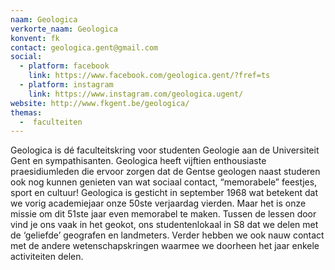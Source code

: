 ```yaml
---
naam: Geologica
verkorte_naam: Geologica
konvent: fk
contact: geologica.gent@gmail.com
social: 
  - platform: facebook
    link: https://www.facebook.com/geologica.gent/?fref=ts
  - platform: instagram
    link: https://www.instagram.com/geologica.ugent/
website: http://www.fkgent.be/geologica/
themas:
  -  faculteiten
---
```


Geologica is dé faculteitskring voor studenten Geologie aan de Universiteit Gent en sympathisanten. Geologica heeft vijftien enthousiaste praesidiumleden die ervoor zorgen dat de Gentse geologen naast studeren ook nog kunnen genieten van wat sociaal contact, “memorabele” feestjes, sport en cultuur! Geologica is gesticht in september 1968 wat betekent dat we vorig academiejaar onze 50ste verjaardag vierden. Maar het is onze missie om dit 51ste jaar even memorabel te maken. Tussen de lessen door vind je ons vaak in het geokot, ons studentenlokaal in S8 dat we delen met de ‘geliefde’ geografen en landmeters. Verder hebben we ook nauw contact met de andere wetenschapskringen waarmee we doorheen het jaar enkele activiteiten delen.
